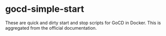 # gocd-simple-start
These are quick and dirty start and stop scripts for GoCD in Docker.
This is aggregated from the official documentation.
